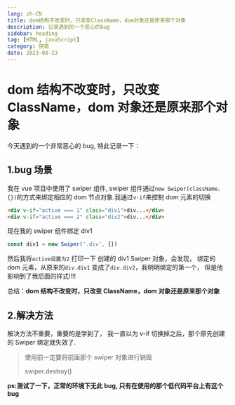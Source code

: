 ```yaml
---
lang: zh-CN
title: dom结构不改变时，只改变ClassName，dom对象还是原来那个对象
description: 记录遇到的一个恶心的bug
sidebar: heading
tag: [HTML, javaScript]
category: 随笔
date: 2023-08-23
---
```


# dom 结构不改变时，只改变 ClassName，dom 对象还是原来那个对象

今天遇到的一个非常恶心的 bug, 特此记录一下：

## 1.bug 场景

我在 vue 项目中使用了 swiper 组件, swiper 组件通过`new Swiper(className， {})`的方式来绑定相应的 dom 节点对象.我通过`v-if`来控制 dom 元素的切换

```html
<div v-if="active === 1" class="div1">div...</div>
<div v-if="active === 2" class="div2">div...</div>
```

现在我的 swiper 组件绑定 div1

```javascript
const div1 = new Swiper('.div', {})
```

然后我将`active设置为2` 打印一下 创建的 div1 Swiper 对象，会发现， 绑定的 dom 元素，从原来的`div.div1` 变成了`div.div2`，我明明绑定的第一个， 但是他影响到了我后面的样式!!!!

总结：**dom 结构不改变时，只改变 ClassName，dom 对象还是原来那个对象**

## 2.解决方法

解决方法不重要，重要的是学到了， 我一直以为 v-if 切换掉之后，那个原先创建的 Swiper 绑定就失效了.

> 使用前一定要将前面那个 swiper 对象进行销毁
>
> swiper.destroy()

**ps:测试了一下，正常的环境下无此 bug, 只有在使用的那个低代码平台上有这个 bug**
